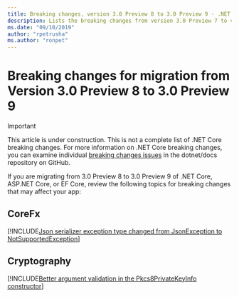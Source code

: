 ```yaml
---
title: Breaking changes, version 3.0 Preview 8 to 3.0 Preview 9 - .NET Core
description: Lists the breaking changes from version 3.0 Preview 7 to version 3.0 Preview 8 of .NET Core, ASP.NET Core, and EF Core.
ms.date: "09/10/2019"
author: "rpetrusha"
ms.author: "ronpet"
---
```

# Breaking changes for migration from Version 3.0 Preview 8 to 3.0 Preview 9

> [!IMPORTANT]
> This article is under construction. This is not a complete list of .NET Core breaking changes. For more information on .NET Core breaking changes, you can examine individual [breaking changes issues](https://github.com/dotnet/docs/issues?q=is%3Aissue+is%3Aopen+label%3Abreaking-change) in the dotnet/docs repository on GitHub.

If you are migrating from 3.0 Preview 8 to 3.0 Preview 9 of .NET Core, ASP.NET Core, or EF Core, review the following topics for breaking changes that may affect your app:

## CoreFx

[!INCLUDE[Json serializer exception type changed from JsonException to NotSupportedException](~/includes/core-changes/corefx/serializer-throws-notsupportedexception.md)]

## Cryptography

[!INCLUDE[Better argument validation in the Pkcs8PrivateKeyInfo constructor](~/includes/core-changes/cryptography/better-argument-validation-in-pkcs8privatekeyinfo-ctor.md)]

